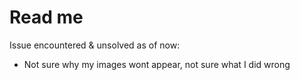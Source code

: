 #  Read me


Issue encountered & unsolved as of now: 
 - Not sure why my images wont appear, not sure what I did wrong 
